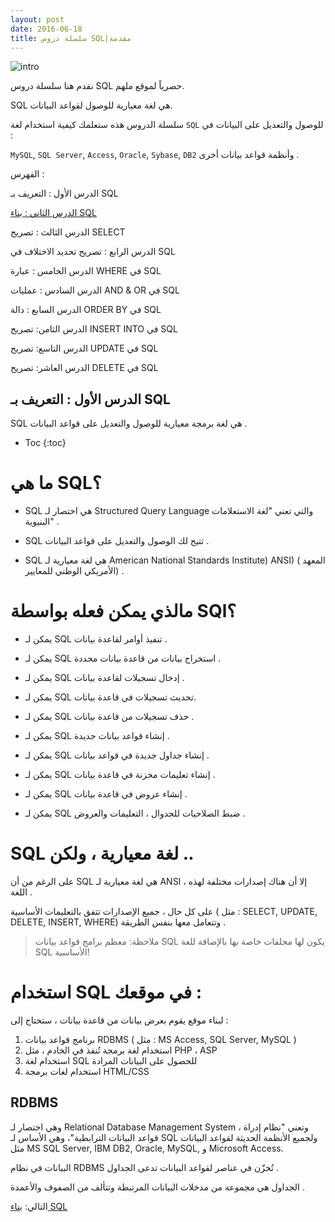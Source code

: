 ```yaml
---
layout: post
date: 2016-06-18
title: سلسلة دروس SQL|مقدمة
---
```


![intro](http://2.bp.blogspot.com/-WI5f_4qzYcU/VOC_wxoOpcI/AAAAAAAABpA/PPn_7bLK8Kw/s1600/sql.jpg)

نقدم هنا سلسلة دروس SQL حصرياً لموقع ملهم.


SQL هي لغة معيارية للوصول لقواعد البيانات.


سلسلة الدروس هذه ستعلمك كيفية استخدام لغة `SQL` للوصول والتعديل على البيانات في :

`MySQL`, `SQL Server`, `Access`, `Oracle`, `Sybase`, `DB2` وأنظمة قواعد بيانات أخرى .



الفهرس :


الدرس الأول : التعريف بـ SQL

[الدرس الثاني : بناء SQL](build)

الدرس الثالث : تصريح SELECT

الدرس الرابع : تصريح تحديد الاختلاف في SQL

الدرس الخامس : عبارة WHERE في SQL

الدرس السادس : عمليات AND & OR في SQL

الدرس السابع : دالة ORDER BY في SQL

الدرس الثامن: تصريح INSERT INTO في SQL

الدرس التاسع: تصريح UPDATE في SQL

الدرس العاشر: تصريح DELETE في SQL


الدرس الأول : التعريف بـ SQL
----------------

SQL هي لغة برمجة معيارية للوصول والتعديل على قواعد البيانات .

* Toc
{:toc}

# ما هي SQL؟


- SQL هي اختصار لـ Structured Query Language والتي تعني "لغة الاستعلامات البنيوية" .

- SQL تتيح لك الوصول والتعديل على قواعد البيانات .

- SQL هي لغة معيارية لـ American National Standards Institute) ANSI) ( المعهد الأمريكي الوطني للمعايير) .


# مالذي يمكن فعله بواسطة SQl؟


- يمكن لـ SQL تنفيذ أوامر لقاعدة بيانات  .

- يمكن لـ SQL استخراج بيانات من قاعدة بيانات محددة .

- يمكن لـ SQL إدخال تسجيلات لقاعدة بيانات .

- يمكن لـ SQL تحديث تسجيلات في قاعدة بيانات.

- يمكن لـ SQL حذف تسجيلات من قاعدة بيانات .

- يمكن لـ SQL إنشاء قواعد بيانات جديدة .

- يمكن لـ SQL إنشاء جداول جديدة في قواعد بيانات .

- يمكن لـ SQL إنشاء تعليمات مخزنة في قاعدة بيانات .

- يمكن لـ SQL إنشاء عروض في قاعدة بيانات .

- يمكن لـ SQL ضبط الصلاحيات للجدوال ، التعليمات والعروض .


# SQL لغة معيارية ، ولكن ..


على الرغم من أن SQL هي لغة معيارية لـ ANSI ، إلا أن هناك إصدارات مختلفة لهذه اللغة .

على كل حال ، جميع الإصدارات تتفق بالتعليمات الأساسية ( مثل : SELECT, UPDATE, DELETE, INSERT, WHERE) وتتعامل معها بنفس الطريقة .


> ملاحظة: معظم برامج قواعد بيانات SQL يكون لها محلقات خاصة بها بالإضافة للغة SQL الأساسية!


# استخدام SQL في موقعك :


لبناء موقع يقوم بعرض بيانات من قاعدة بيانات ، ستحتاج إلى :



1. برنامج قواعد بيانات RDBMS ( مثل : MS Access, SQL Server, MySQL ) 
2. استخدام لغة برمجة تُنفذ في الخادم ، مثل PHP ، ASP
3. استخدام لغة SQL للحصول على البيانات المرادة
4. استخدام لغات برمجة HTML/CSS


## RDBMS


وهي اختصار لـ Relational Database Management System ، وتعني "نظام إدراة قواعد البيانات الترابطية"، وهي الأساس لـ SQL ولجميع الأنظمة الحديثة لقواعد البيانات مثل MS SQL Server, IBM DB2, Oracle, MySQL, و Microsoft Access.


البيانات في نظام RDBMS تُخزّن في عناصر لقواعد البيانات تدعى الجداول .

الجداول هي مجموعة من مدخلات البيانات المرتبطة وتتألف من الصفوف والأعمدة .

التالي: [بناء SQL](build)